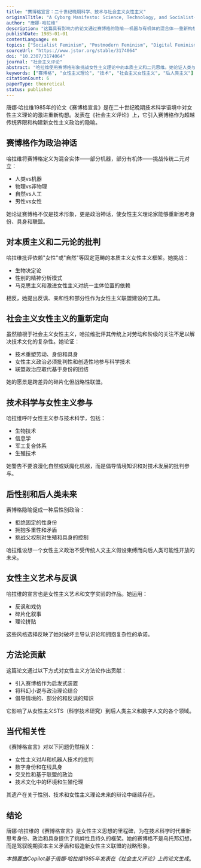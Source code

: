 ```yaml
---
title: "赛博格宣言：二十世纪晚期科学、技术与社会主义女性主义"
originalTitle: "A Cyborg Manifesto: Science, Technology, and Socialist-Feminism in the Late Twentieth Century"
author: "唐娜·哈拉维"
description: "这篇具有影响力的论文通过赛博格的隐喻——机器与有机体的混合体——重新构想女性主义理论。哈拉维批评人类与非人类、自然与文化之间的传统界限，提出一种植根于亲和性、反讽和技术具身的后性别、后本质主义女性主义政治。"
publishDate: 1985-01-01
contentLanguage: en
topics: ["Socialist Feminism", "Postmodern Feminism", "Digital Feminism", "Capitalism Critique", "Feminist Art"]
sourceUrl: "https://www.jstor.org/stable/3174064"
doi: "10.2307/3174064"
journal: "社会主义评论"
abstract: "哈拉维使用赛博格形象挑战女性主义理论中的本质主义和二元思维。她论证人类与机器、物理与非物理之间的界限日益模糊，女性主义政治必须拥抱混合性、反讽和联盟而非身份。这一宣言批评马克思主义、精神分析和激进女性主义框架，为技术科学时代的社会主义女性主义参与提供新愿景。"
keywords: ["赛博格", "女性主义理论", "技术", "社会主义女性主义", "后人类主义"]
citationCount: 6
paperType: theoretical
status: published
---
```


唐娜·哈拉维1985年的论文《赛博格宣言》是在二十世纪晚期技术科学语境中对女性主义理论的激进重新构想。发表在《社会主义评论》上，它引入赛博格作为超越传统界限和构建新女性主义政治的隐喻。

## 赛博格作为政治神话

哈拉维将赛博格定义为混合实体——部分机器，部分有机体——挑战传统二元对立：

- 人类vs机器
- 物理vs非物理
- 自然vs人工
- 男性vs女性

她论证赛博格不仅是技术形象，更是政治神话，使女性主义理论家能够重新思考身份、具身和联盟。

## 对本质主义和二元论的批判

哈拉维批评依赖"女性"或"自然"等固定范畴的本质主义女性主义框架。她挑战：

- 生物决定论
- 性别的精神分析模式
- 马克思主义和激进女性主义对统一主体位置的依赖

相反，她提出反讽、亲和性和部分性作为女性主义联盟建设的工具。

## 社会主义女性主义的重新定向

虽然植根于社会主义女性主义，哈拉维批评其传统上对劳动和阶级的关注不足以解决技术文化的复杂性。她论证：

- 技术重塑劳动、身份和具身
- 女性主义政治必须批判性和创造性地参与科学技术
- 联盟政治应取代基于身份的团结

她的愿景是跨差异的碎片化但战略性联盟。

## 技术科学与女性主义参与

哈拉维呼吁女性主义参与技术科学，包括：

- 生物技术
- 信息学
- 军工复合体系
- 生殖技术

她警告不要浪漫化自然或妖魔化机器，而是倡导情境知识和对技术发展的批判参与。

## 后性别和后人类未来

赛博格隐喻促成一种后性别政治：

- 拒绝固定的性身份
- 拥抱多重性和矛盾
- 挑战父权制对生殖和具身的控制

哈拉维设想一个女性主义政治不受传统人文主义假设束缚而向后人类可能性开放的未来。

## 女性主义艺术与反讽

哈拉维的宣言也是女性主义艺术和文学实验的作品。她运用：

- 反讽和戏仿
- 碎片化叙事
- 理论拼贴

这些风格选择反映了她对破坏主导认识论和拥抱复杂性的承诺。

## 方法论贡献

这篇论文通过以下方式对女性主义方法论作出贡献：

- 引入赛博格作为启发式装置
- 将科幻小说与政治理论结合
- 倡导情境的、部分的和反讽的知识

它影响了从女性主义STS（科学技术研究）到后人类主义和数字人文的各个领域。

## 当代相关性

《赛博格宣言》对以下问题仍然相关：

- 女性主义对AI和机器人技术的批判
- 数字身份和在线具身
- 交叉性和基于联盟的政治
- 技术文化中的环境和生殖伦理

其遗产在关于性别、技术和女性主义理论未来的辩论中继续存在。

## 结论

唐娜·哈拉维的《赛博格宣言》是女性主义思想的里程碑，为在技术科学时代重新思考身份、政治和具身提供了挑衅性且持久的框架。她的赛博格不是乌托邦幻想，而是驾驭晚期资本主义矛盾和锻造新女性主义联盟的战略形象。

*本摘要由Copilot基于唐娜·哈拉维1985年发表在《社会主义评论》上的论文生成*。